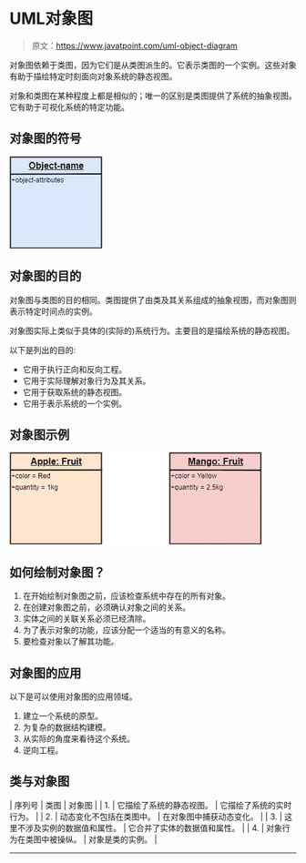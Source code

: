 # UML对象图

> 原文：<https://www.javatpoint.com/uml-object-diagram>

对象图依赖于类图，因为它们是从类图派生的。它表示类图的一个实例。这些对象有助于描绘特定时刻面向对象系统的静态视图。

对象和类图在某种程度上都是相似的；唯一的区别是类图提供了系统的抽象视图。它有助于可视化系统的特定功能。

## 对象图的符号

![UML Object Diagram](img/958b5b86127e394e347fedb9b89bbc21.png)

## 对象图的目的

对象图与类图的目的相同。类图提供了由类及其关系组成的抽象视图，而对象图则表示特定时间点的实例。

对象图实际上类似于具体的(实际的)系统行为。主要目的是描绘系统的静态视图。

以下是列出的目的:

*   它用于执行正向和反向工程。
*   它用于实际理解对象行为及其关系。
*   它用于获取系统的静态视图。
*   它用于表示系统的一个实例。

## 对象图示例

![UML Object Diagram](img/0a95e6b2a407e949438487333e168e59.png)

## 如何绘制对象图？

1.  在开始绘制对象图之前，应该检查系统中存在的所有对象。
2.  在创建对象图之前，必须确认对象之间的关系。
3.  实体之间的关联关系必须已经清除。
4.  为了表示对象的功能，应该分配一个适当的有意义的名称。
5.  要检查对象以了解其功能。

## 对象图的应用

以下是可以使用对象图的应用领域。

1.  建立一个系统的原型。
2.  为复杂的数据结构建模。
3.  从实际的角度来看待这个系统。
4.  逆向工程。

## 类与对象图

| 序列号 | 类图 | 对象图 |
| 1. | 它描绘了系统的静态视图。 | 它描绘了系统的实时行为。 |
| 2. | 动态变化不包括在类图中。 | 在对象图中捕获动态变化。 |
| 3. | 这里不涉及实例的数据值和属性。 | 它合并了实体的数据值和属性。 |
| 4. | 对象行为在类图中被操纵。 | 对象是类的实例。 |

* * *